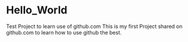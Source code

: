# Hello_World
Test Project to learn use of github.com
This is my first Project shared on github.com to learn how to use github the best.
